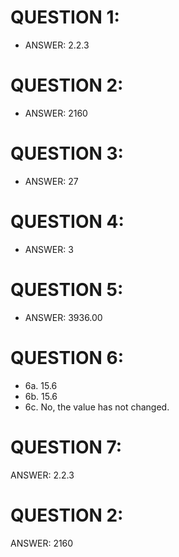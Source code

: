 # QUESTION 1:
* ANSWER: 2.2.3

# QUESTION 2:
* ANSWER: 2160

# QUESTION 3:
* ANSWER: 27

# QUESTION 4:
* ANSWER: 3

# QUESTION 5:
* ANSWER: 3936.00

# QUESTION 6:
* 6a. 15.6
* 6b. 15.6
* 6c. No, the value has not changed.

# QUESTION 7:
ANSWER: 2.2.3

# QUESTION 2:
ANSWER: 2160